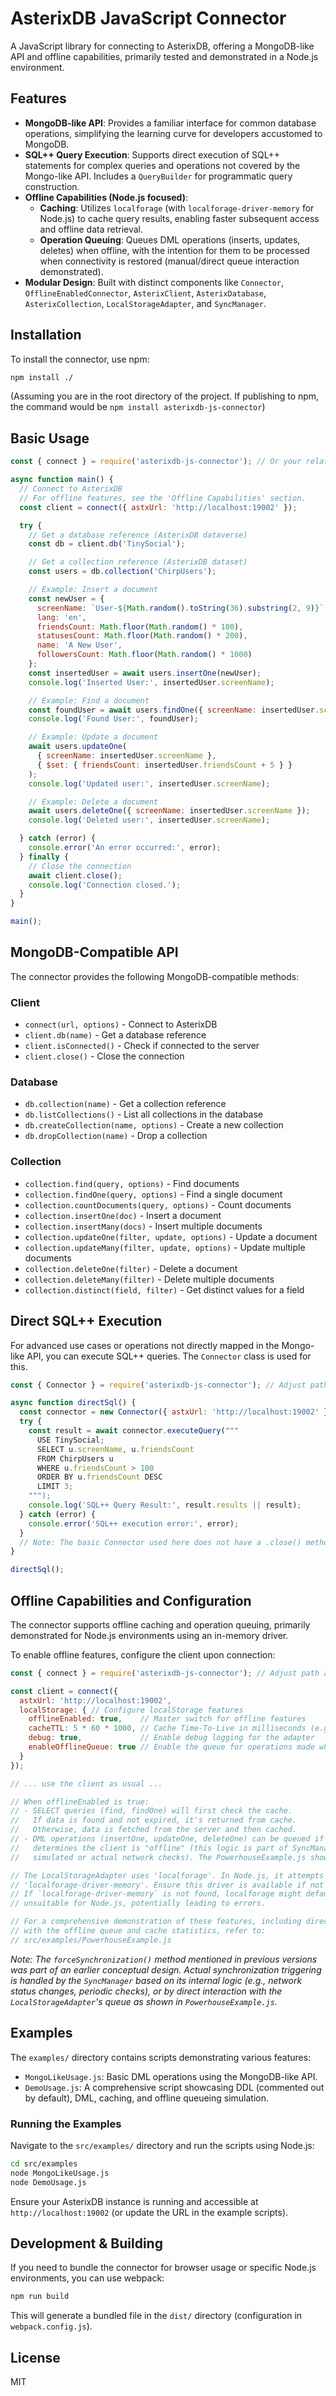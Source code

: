 # AsterixDB JavaScript Connector

A JavaScript library for connecting to AsterixDB, offering a MongoDB-like API and offline capabilities, primarily tested and demonstrated in a Node.js environment.

## Features

- **MongoDB-like API**: Provides a familiar interface for common database operations, simplifying the learning curve for developers accustomed to MongoDB.
- **SQL++ Query Execution**: Supports direct execution of SQL++ statements for complex queries and operations not covered by the Mongo-like API. Includes a `QueryBuilder` for programmatic query construction.
- **Offline Capabilities (Node.js focused)**:
    - **Caching**: Utilizes `localforage` (with `localforage-driver-memory` for Node.js) to cache query results, enabling faster subsequent access and offline data retrieval.
    - **Operation Queuing**: Queues DML operations (inserts, updates, deletes) when offline, with the intention for them to be processed when connectivity is restored (manual/direct queue interaction demonstrated).
- **Modular Design**: Built with distinct components like `Connector`, `OfflineEnabledConnector`, `AsterixClient`, `AsterixDatabase`, `AsterixCollection`, `LocalStorageAdapter`, and `SyncManager`.

## Installation

To install the connector, use npm:
```bash
npm install ./
```
(Assuming you are in the root directory of the project. If publishing to npm, the command would be `npm install asterixdb-js-connector`)

## Basic Usage

```javascript
const { connect } = require('asterixdb-js-connector'); // Or your relative path if not installed as a module

async function main() {
  // Connect to AsterixDB
  // For offline features, see the 'Offline Capabilities' section.
  const client = connect({ astxUrl: 'http://localhost:19002' });

  try {
    // Get a database reference (AsterixDB dataverse)
    const db = client.db('TinySocial');

    // Get a collection reference (AsterixDB dataset)
    const users = db.collection('ChirpUsers');

    // Example: Insert a document
    const newUser = {
      screenName: `User-${Math.random().toString(36).substring(2, 9)}`,
      lang: 'en',
      friendsCount: Math.floor(Math.random() * 100),
      statusesCount: Math.floor(Math.random() * 200),
      name: 'A New User',
      followersCount: Math.floor(Math.random() * 1000)
    };
    const insertedUser = await users.insertOne(newUser);
    console.log('Inserted User:', insertedUser.screenName);

    // Example: Find a document
    const foundUser = await users.findOne({ screenName: insertedUser.screenName });
    console.log('Found User:', foundUser);

    // Example: Update a document
    await users.updateOne(
      { screenName: insertedUser.screenName },
      { $set: { friendsCount: insertedUser.friendsCount + 5 } }
    );
    console.log('Updated user:', insertedUser.screenName);

    // Example: Delete a document
    await users.deleteOne({ screenName: insertedUser.screenName });
    console.log('Deleted user:', insertedUser.screenName);

  } catch (error) {
    console.error('An error occurred:', error);
  } finally {
    // Close the connection
    await client.close();
    console.log('Connection closed.');
  }
}

main();
```

## MongoDB-Compatible API

The connector provides the following MongoDB-compatible methods:

### Client

- `connect(url, options)` - Connect to AsterixDB
- `client.db(name)` - Get a database reference
- `client.isConnected()` - Check if connected to the server
- `client.close()` - Close the connection

### Database

- `db.collection(name)` - Get a collection reference
- `db.listCollections()` - List all collections in the database
- `db.createCollection(name, options)` - Create a new collection
- `db.dropCollection(name)` - Drop a collection

### Collection

- `collection.find(query, options)` - Find documents
- `collection.findOne(query, options)` - Find a single document
- `collection.countDocuments(query, options)` - Count documents
- `collection.insertOne(doc)` - Insert a document
- `collection.insertMany(docs)` - Insert multiple documents
- `collection.updateOne(filter, update, options)` - Update a document
- `collection.updateMany(filter, update, options)` - Update multiple documents
- `collection.deleteOne(filter)` - Delete a document
- `collection.deleteMany(filter)` - Delete multiple documents
- `collection.distinct(field, filter)` - Get distinct values for a field

## Direct SQL++ Execution

For advanced use cases or operations not directly mapped in the Mongo-like API, you can execute SQL++ queries. The `Connector` class is used for this.
```javascript
const { Connector } = require('asterixdb-js-connector'); // Adjust path as needed

async function directSql() {
  const connector = new Connector({ astxUrl: 'http://localhost:19002' });
  try {
    const result = await connector.executeQuery("""
      USE TinySocial;
      SELECT u.screenName, u.friendsCount
      FROM ChirpUsers u
      WHERE u.friendsCount > 100
      ORDER BY u.friendsCount DESC
      LIMIT 3;
    """);
    console.log('SQL++ Query Result:', result.results || result);
  } catch (error) {
    console.error('SQL++ execution error:', error);
  }
  // Note: The basic Connector used here does not have a .close() method in this example context.
}

directSql();
```

## Offline Capabilities and Configuration

The connector supports offline caching and operation queuing, primarily demonstrated for Node.js environments using an in-memory driver.

To enable offline features, configure the client upon connection:
```javascript
const { connect } = require('asterixdb-js-connector'); // Adjust path as needed

const client = connect({
  astxUrl: 'http://localhost:19002',
  localStorage: { // Configure localStorage features
    offlineEnabled: true,    // Master switch for offline features
    cacheTTL: 5 * 60 * 1000, // Cache Time-To-Live in milliseconds (e.g., 5 minutes)
    debug: true,             // Enable debug logging for the adapter
    enableOfflineQueue: true // Enable the queue for operations made while "offline"
  }
});

// ... use the client as usual ...

// When offlineEnabled is true:
// - SELECT queries (find, findOne) will first check the cache.
//   If data is found and not expired, it's returned from cache.
//   Otherwise, data is fetched from the server and then cached.
// - DML operations (insertOne, updateOne, deleteOne) can be queued if the SyncManager
//   determines the client is "offline" (this logic is part of SyncManager and may involve
//   simulated or actual network checks). The PowerhouseExample.js shows direct queue interaction.

// The LocalStorageAdapter uses 'localforage'. In Node.js, it attempts to use
// 'localforage-driver-memory'. Ensure this driver is available if not bundling.
// If `localforage-driver-memory` is not found, localforage might default to behaviors
// unsuitable for Node.js, potentially leading to errors.

// For a comprehensive demonstration of these features, including direct interaction
// with the offline queue and cache statistics, refer to:
// src/examples/PowerhouseExample.js
```

_Note: The `forceSynchronization()` method mentioned in previous versions was part of an earlier conceptual design. Actual synchronization triggering is handled by the `SyncManager` based on its internal logic (e.g., network status changes, periodic checks), or by direct interaction with the `LocalStorageAdapter`'s queue as shown in `PowerhouseExample.js`._

## Examples

The `examples/` directory contains scripts demonstrating various features:
- `MongoLikeUsage.js`: Basic DML operations using the MongoDB-like API.
- `DemoUsage.js`: A comprehensive script showcasing DDL (commented out by default), DML, caching, and offline queueing simulation.

### Running the Examples

Navigate to the `src/examples/` directory and run the scripts using Node.js:
```bash
cd src/examples
node MongoLikeUsage.js
node DemoUsage.js
```
Ensure your AsterixDB instance is running and accessible at `http://localhost:19002` (or update the URL in the example scripts).

## Development & Building

If you need to bundle the connector for browser usage or specific Node.js environments, you can use webpack:
```bash
npm run build
```
This will generate a bundled file in the `dist/` directory (configuration in `webpack.config.js`).

## License

MIT 